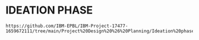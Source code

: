 # IDEATION PHASE
    https://github.com/IBM-EPBL/IBM-Project-17477-1659672111/tree/main/Project%20Design%20%26%20Planning/Ideation%20phase
